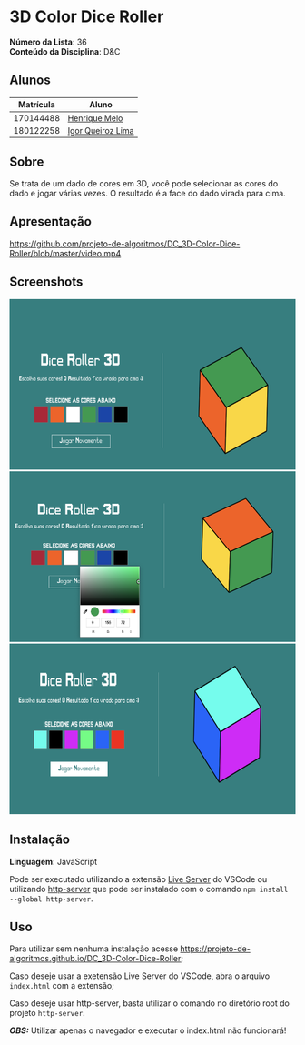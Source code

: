 # 3D Color Dice Roller

**Número da Lista**: 36<br>
**Conteúdo da Disciplina**: D&C<br>

## Alunos

| Matrícula | Aluno                                                |
| --------- | ---------------------------------------------------- |
| 170144488 | [Henrique Melo](https://github.com/HenriqueAmorim20) |
| 180122258 | [Igor Queiroz Lima](https://github.com/igorq937)     |

## Sobre 
Se trata de um dado de cores em 3D, você pode selecionar as cores do dado e jogar várias vezes. O resultado é a face do dado virada para cima.

## Apresentação

https://github.com/projeto-de-algoritmos/DC_3D-Color-Dice-Roller/blob/master/video.mp4

## Screenshots
<img src="assets/prints/1.png" style="height: 300px;"/></br>
<img src="assets/prints/2.png" style="height: 300px;"/></br>
<img src="assets/prints/3.png" style="height: 300px;"/></br>

## Instalação 
**Linguagem**: JavaScript<br>

Pode ser executado utilizando a extensão [Live Server](https://marketplace.visualstudio.com/items?itemName=ritwickdey.LiveServer) do VSCode ou utilizando [http-server](https://github.com/http-party/http-server) que pode ser instalado com o comando ``npm install --global http-server``.

## Uso

Para utilizar sem nenhuma instalação acesse https://projeto-de-algoritmos.github.io/DC_3D-Color-Dice-Roller;

Caso deseje usar a exetensão Live Server do VSCode, abra o arquivo ``index.html`` com a extensão;

Caso deseje usar http-server, basta utilizar o comando no diretório root do projeto ``http-server``.

***OBS:*** Utilizar apenas o navegador e executar o index.html não funcionará!




